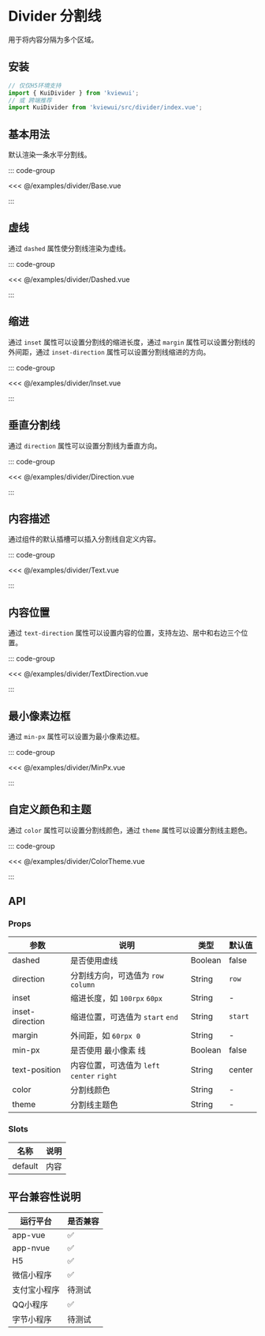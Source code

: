 # Divider 分割线
    
用于将内容分隔为多个区域。

<!--@include: ./tips/introduce.md-->

<TipsIntroduce />

## 安装
```ts
// 仅仅H5环境支持
import { KuiDivider } from 'kviewui';
// 或 跨端推荐
import KuiDivider from 'kviewui/src/divider/index.vue';
```

## 基本用法

默认渲染一条水平分割线。

<!-- <show-code com-type="divider" com-show-type="base" /> -->
::: code-group

<<< @/examples/divider/Base.vue

:::

## 虚线

通过 `dashed` 属性使分割线渲染为虚线。

<!-- <show-code com-type="divider" com-show-type="dashed" /> -->
::: code-group

<<< @/examples/divider/Dashed.vue

:::

## 缩进

通过 `inset` 属性可以设置分割线的缩进长度，通过 `margin` 属性可以设置分割线的外间距，通过 `inset-direction` 属性可以设置分割线缩进的方向。

<!-- <show-code com-type="divider" com-show-type="inset" /> -->
::: code-group

<<< @/examples/divider/Inset.vue

:::

## 垂直分割线

通过 `direction` 属性可以设置分割线为垂直方向。

<!-- <show-code com-type="divider" com-show-type="direction"/> -->
::: code-group

<<< @/examples/divider/Direction.vue

:::

## 内容描述

通过组件的默认插槽可以插入分割线自定义内容。

<!-- <show-code com-type="divider" com-show-type="slot" /> -->
::: code-group

<<< @/examples/divider/Text.vue

:::

## 内容位置

通过 `text-direction` 属性可以设置内容的位置，支持左边、居中和右边三个位置。

<!-- <show-code com-type="divider" com-show-type="text-direction" /> -->
::: code-group

<<< @/examples/divider/TextDirection.vue

:::

## 最小像素边框

通过 `min-px` 属性可以设置为最小像素边框。

<!-- <show-code com-type="divider" com-show-type="min-px" /> -->
::: code-group

<<< @/examples/divider/MinPx.vue

:::

## 自定义颜色和主题

通过 `color` 属性可以设置分割线颜色，通过 `theme` 属性可以设置分割线主题色。

<!-- <show-code com-type="divider" com-show-type="color-theme" /> -->
::: code-group

<<< @/examples/divider/ColorTheme.vue

:::

## API

### Props

| 参数         | 说明                             | 类型   | 默认值           |
|--------------|----------------------------------|--------|------------------|
| dashed         | 是否使用虚线               | Boolean | false                |
| direction         | 分割线方向，可选值为 `row` `column`               | String | `row`                |
| inset         | 缩进长度，如 `100rpx` `60px`               | String | -                |
| inset-direction         | 缩进位置，可选值为 `start` `end`               | String | `start`                |
| margin         | 外间距，如 `60rpx 0`               | String | -                |
| min-px        | 是否使用 最小像素 线                         | Boolean | false                |
| text-position        | 内容位置，可选值为 `left` `center` `right`                         | String | center                |
| color         | 分割线颜色               | String | -                |
| theme         | 分割线主题色               | String | -                |

### Slots

| 名称 | 说明           | 
|--------|----------------|
| default  | 内容 | 

## 平台兼容性说明
| 运行平台 | 是否兼容
| --- | ---
| app-vue | ✅
| app-nvue | ✅
| H5 | ✅
| 微信小程序 | ✅
| 支付宝小程序 | 待测试
| QQ小程序 | ✅
| 字节小程序 | 待测试
    